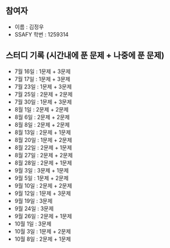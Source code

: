 ## 참여자
- 이름 : 김정우
- SSAFY 학번 : 1259314

## 스터디 기록 (시간내에 푼 문제 + 나중에 푼 문제)
- 7월 16일 : 1문제 + 3문제
- 7월 17일 : 1문제 + 3문제
- 7월 23일 : 1문제 + 3문제
- 7월 25일 : 2문제 + 2문제
- 7월 30일 : 1문제 + 3문제
- 8월 1일 : 2문제 + 2문제
- 8월 6일 : 2문제 + 2문제
- 8월 8일 : 2문제 + 2문제
- 8월 13일 : 2문제 + 1문제
- 8월 20일 : 1문제 + 2문제
- 8월 22일 : 2문제 + 1문제
- 8월 27일 : 2문제 + 2문제
- 8월 28일 : 2문제 + 1문제
- 9월 3일 : 3문제 + 1문제
- 9월 5일 : 1문제 + 2문제
- 9월 10일 : 2문제 + 2문제
- 9월 12일 : 1문제 + 3문제
- 9월 19일 : 3문제
- 9월 24일 : 3문제
- 9월 26일 : 2문제 + 1문제
- 10월 1일 : 3문제
- 10월 3일 : 1문제 + 2문제
- 10월 8일 : 2문제 + 1문제